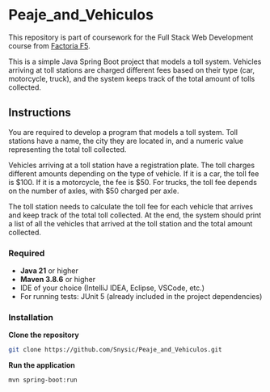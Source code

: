 # Peaje_and_Vehiculos

This repository is part of coursework for the Full Stack Web Development course from [Factoria F5](https://factoriaf5.org).

This is a simple Java Spring Boot project that models a toll system. Vehicles arriving at toll stations are charged different fees based on their type (car, motorcycle, truck), and the system keeps track of the total amount of tolls collected.


## Instructions 

You are required to develop a program that models a toll system. Toll stations have a name, the city they are located in, and a numeric value representing the total toll collected.

Vehicles arriving at a toll station have a registration plate. The toll charges different amounts depending on the type of vehicle. If it is a car, the toll fee is $100. If it is a motorcycle, the fee is $50. For trucks, the toll fee depends on the number of axles, with $50 charged per axle.

The toll station needs to calculate the toll fee for each vehicle that arrives and keep track of the total toll collected. At the end, the system should print a list of all the vehicles that arrived at the toll station and the total amount collected.

### Required

- **Java 21** or higher
- **Maven 3.8.6** or higher
- IDE of your choice (IntelliJ IDEA, Eclipse, VSCode, etc.)
- For running tests: JUnit 5 (already included in the project dependencies)


### Installation

**Clone the repository**

```bash
git clone https://github.com/Snysic/Peaje_and_Vehiculos.git
```

**Run the application**

```bash
mvn spring-boot:run
```